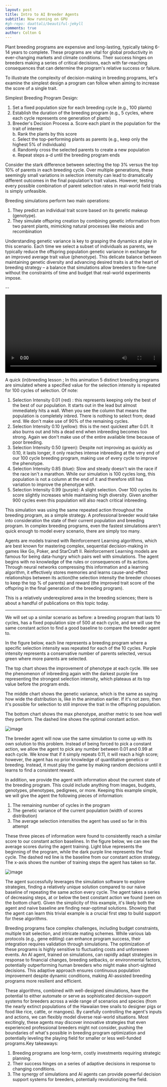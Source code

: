 ```yaml
---
layout: post
title: Intro to AI Breeder Agents
subtitle: Now running on GPU
#gh-repo: daattali/beautiful-jekyll
comments: true
author: Colton G
---
```


Plant breeding programs are expensive and long-lasting, typically taking 6-14 years to complete. These programs are vital for global productivity in ever-changing markets and climate conditions. Their success hinges on breeders making a series of critical decisions, each with far-reaching consequences that can determine the program's relative success or failure.

To illustrate the complexity of decision-making in breeding programs, let's examine the simplest design a program can follow when aiming to increase the score of a single trait.

Simplest Breeding Program Design:

1. Set a fixed population size for each breeding cycle (e.g., 100 plants)
2. Establish the duration of the breeding program (e.g., 5 cycles, where each cycle represents one generation of plants)
3. Breeder's Decision Process
    a. Score each plant in the population for the trait of interest  
    b. Rank the plants by this score  
    c. Select the top-performing plants as parents (e.g., keep only the highest 5% of individuals)  
    d. Randomly cross the selected parents to create a new population  
    e. Repeat steps a-d until the breeding program ends

Consider the stark difference between selecting the top 3% versus the top 10% of parents in each breeding cycle. Over multiple generations, these seemingly small variations in selection intensity can lead to dramatically different outcomes in the final population's trait values. However, testing every possible combination of parent selection rates in real-world field trials is simply unfeasible.

Breeding simulations perform two main operations:
1) They predict an individual trait score based on its genetic makeup (genotype).
2) They simulate offspring creation by combining genetic information from two parent plants, mimicking natural processes like meiosis and recombination

Understanding genetic variance is key to grasping the dynamics at play in this scenario. Each time we select a subset of individuals as parents, we typically reduce the offspring population genetic variance in exchange for an improved average trait value (phenotype). This delicate balance between maintaining genetic diversity and advancing desired traits is at the heart of breeding strategy – a balance that simulations allow breeders to fine-tune without the constraints of time and budget that real-world experiments impose.

--

<video width="100%" height="auto" controls>
  <source src="{{ site.baseurl }}/assets/img/blog_animate_inbreeding.mp4" type="video/mp4">
  Your browser does not support the video tag.
</video>

A quick (in)breeding lesson ;  In this animation 5 distinct breeding programs are simulated where a specified value for the selection intensity is repeated for 100 cycles of selection. Of note:

1) Selection Intensity 0.01 (red) : this represents keeping only the best of the best of our population. It starts out in the lead but almost immediately hits a wall. When you see the column that means the population is completely inbred. There is nothing to select from; dead end. We don't make use of 90% of the remaining cycles.
2) Selection Intensity 0.10 (yellow): this is the next quickest after 0.01. It also burns out and hits a dead end when inbreeding becomes too strong. Again we don't make use of the entire available time because of poor breeding.
3) Selection Intensity 0.50 (green): Despite not improving as quickly as 0.10, it lasts longer, it only reaches intense inbreeding at the very end of our 100 cycle breeding program, making use of every cycle to improve the phenotype.
4) Selection Intensity 0.85 (blue): Slow and steady doesn't win the race if the race isn't a marathon. While our simulation is 100 cycles long, this population is not a column at the end of it and therefore still has variation to improve the phenotype with.
5) Selection Intensity 0.99 (purple): A slight selection. Over 100 cycles its score slightly increases while maintaining high diversity. Given another 900 cycles even this population will also reach critical inbreeding.

This simulation was using the same repeated action throughout the breeding program, as a simple strategy. A professional breeder would take into consideration the state of their current population and breeding program. In complex breeding programs, even the fastest simulations aren't quick enough to model every scenario, there are simply too many.

Agents are models trained with Reinforcement Learning algorithms, which are best known for mastering complex, sequential decision-making in games like Go, Poker, and StarCraft II. Reinforcement Learning models are famous for being data-hungry which pairs well with simulations. The agent begins with no knowledge of the rules or consequences of its actions. Through neural networks compressing this information and a learning algorithm, it effectively stores memories and learns cause-and-effect relationships between its action(the selection intensity the breeder chooses to keep the top % of parents) and reward (the improved trait score of the offspring in the final generation of the breeding program). 

This is a relatively underexplored area in the breeding sciences; there is about a handful of publications on this topic today. 

---

We will set up a similar scenario as before: a breeding program that lasts 10 cycles, has a fixed population size of 500 at each cycle, and we will use the same constant action to find a good baseline to compare the breeder agent to.

In the figure below, each line represents a breeding program where a specific selection intensity was repeated for each of the 10 cycles. Purple intensity represents a conservative number of parents selected, versus green where more parents are selected.

The top chart shows the improvement of phenotype at each cycle. We see the phenomenon of inbreeding again with the darkest purple line representing the strongest selection intensity, which plateaus at its top value before the program ends.

The middle chart shows the genetic variance, which is the same as saying how wide the distribution is, like in the animation earlier. If it's not zero, then it's possible for selection to still improve the trait in the offspring population.

The bottom chart shows the max phenotype, another metric to see how well they perform. The dashed line shows the optimal constant action.


![image](https://github.com/cjGO/cjgo.github.io/blob/master/assets/img/breeder_agent_01.png?raw=true)  

The breeder agent will now use the same simulation to come up with its own solution to this problem. Instead of being forced to pick a constant action, we allow the agent to pick any number between 0.01 and 0.99 at each cycle. We know that if it simply repeats 0.11, it will reach a high score; however, the agent has no prior knowledge of quantitative genetics or breeding. Instead, it must play the game by making random decisions until it learns to find a consistent reward.

In addition, we provide the agent with information about the current state of the breeding program. This could include anything from images, budgets, genotypes, phenotypes, pedigrees, or more. Keeping this example simple, we will give the agent the following pieces of information:

1. The remaining number of cycles in the program
2. The genetic variance of the current population (width of scores distribution)
3. The average selection intensities the agent has used so far in this attempt

These three pieces of information were found to consistently reach a similar score to our constant action baselines. In the figure below, we can see the average scores during the agent training. Light blue represents the beginning of the program, while the dark purple line represents the final cycle. The dashed red line is the baseline from our constant action strategy. The x-axis shows the number of training steps the agent has taken so far.


![image](https://github.com/cjGO/cjgo.github.io/blob/master/assets/img/breeder_agent_02.png?raw=true)  

The agent successfully leverages the simulation software to explore strategies, finding a relatively unique solution compared to our naive baseline of repeating the same action every cycle. The agent takes a series of decreasing steps, at or below the best constant action we found (seen on the bottom chart). Given the simplicity of this example, it's likely both the agent and naive baseline are finding near-optimal solutions. Showing that the agent can learn this trivial example is a crucial first step to build support for these algorithms.

Breeding programs face complex challenges, including budget constraints, multiple trait selection, and intricate mating schemes. While various lab protocols (e.g., gene editing) can enhance program success, their integration requires validation through simulations. The optimization of these programs is highly sensitive to fluctuating costs and unforeseen events. An AI agent, trained on simulations, can rapidly adapt strategies in response to financial changes, breeding setbacks, or environmental factors, potentially outperforming human breeders who might make short-sighted decisions. This adaptive approach ensures continuous population improvement despite dynamic conditions, making AI-assisted breeding programs more resilient and efficient.

These algorithms, combined with well-designed simulations, have the potential to either automate or serve as sophisticated decision-support systems for breeders across a wide range of scenarios and species (from the nearly extinct populations of the Hawaiian tree snails to designer pigs or food like rice, cattle, or mangoes). By carefully controlling the agent's inputs and actions, we can flexibly model diverse real-world situations. Most excitingly, these agents may discover innovative strategies that even experienced professional breeders might not consider, pushing the boundaries of what's possible in breeding program optimization and potentially leveling the playing field for smaller or less well-funded programs.Key takeaways:

1. Breeding programs are long-term, costly investments requiring strategic planning.
2. Their success hinges on a series of adaptive decisions in response to changing conditions.
3. The synergy of simulations and AI agents can provide powerful decision support systems for breeders, potentially revolutionizing the field.
